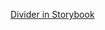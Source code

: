 <!--
SPDX-FileCopyrightText: 2021 Zextras <https://www.zextras.com>

SPDX-License-Identifier: AGPL-3.0-only
-->

[Divider in Storybook](storybook-static/index.html?path=/docs/components-layout-divider--docs)
